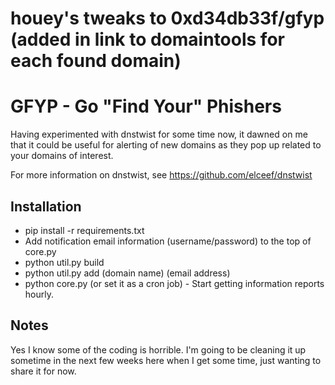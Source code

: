 # houey's tweaks to 0xd34db33f/gfyp (added in link to domaintools for each found domain)
# GFYP - Go "Find Your" Phishers


Having experimented with dnstwist for some time now, it dawned on me that it could be useful for alerting of new domains as they pop up related to your domains of interest. 

For more information on dnstwist, see https://github.com/elceef/dnstwist

## Installation
* pip install -r requirements.txt
* Add notification email information (username/password) to the top of core.py
* python util.py build
* python util.py add (domain name) (email address)
* python core.py (or set it as a cron job)  - Start getting information reports hourly.

## Notes
Yes I know some of the coding is horrible. I'm going to be cleaning it up sometime in the next few weeks here when I get some time, just wanting to share it for now.
